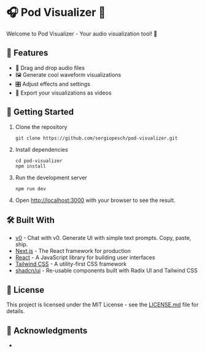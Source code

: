 # 🎧 Pod Visualizer 🎵

Welcome to Pod Visualizer - Your audio visualization tool! 🚀

## 🌟 Features

- 📁 Drag and drop audio files
- 🖼️ Generate cool waveform visualizations
- 🎛️ Adjust effects and settings
- 🎥 Export your visualizations as videos

## 🚀 Getting Started

1. Clone the repository

   ```
   git clone https://github.com/sergiopesch/pod-visualizer.git
   ```

2. Install dependencies

   ```
   cd pod-visualizer
   npm install
   ```

3. Run the development server

   ```
   npm run dev
   ```

4. Open [http://localhost:3000](http://localhost:3000) with your browser to see the result.

## 🛠️ Built With

- [v0](https://v0.dev/) - Chat with v0. Generate UI with simple text prompts. Copy, paste, ship.
- [Next.js](https://nextjs.org/) - The React framework for production
- [React](https://reactjs.org/) - A JavaScript library for building user interfaces
- [Tailwind CSS](https://tailwindcss.com/) - A utility-first CSS framework
- [shadcn/ui](https://ui.shadcn.com/) - Re-usable components built with Radix UI and Tailwind CSS

## 📝 License

This project is licensed under the MIT License - see the [LICENSE.md](LICENSE.md) file for details.

## 🙏 Acknowledgments

-
